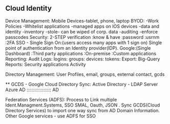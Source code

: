 ## Cloud Identity
Device Management:
  Mobile Devices-tablet, phone, laptop
  BYOD:
    -Work Policies
    -Whitelist applications
    -managed apps on IOS devices
    -data and identity
    -inventory
    -stole- can be wiped of corp. data
    -auditing
    -enforce passcodes
Security:
    2-STEP verification
    :know & have
        :password
        :usrnm
        :2FA
SSO - Single Sign On:(users access many apps with 1 sign on)
  Single point of authentication from an Identity provider(IDP).
    Google:(Single Dashboard)
      :Third party applications
      :On-premise
      :Custom applications  
Reporting:
    Audit Logs:
      logins:
      groups:
      devices:
      tokens:
          Export:
            Big-Query
              Reports:
                  Security
                  applications
                  Activity

Directory Management:
  User Profiles, email, groups, external contact, gcds  


  ** GCDS - Google Cloud Directory Sync:
        Active Directory - LDAP Server
        Azure AD
:::::::::::::::::::
AD

Federation Services (ADFS):
    Process to Link multiple Ident.Managment.Systems, SSO SMAL, Oauth, JSON .
    Sync GCDS(Cloud Directory Services) to import one way sync from AD Domain Information.
    Other Google services - use ADFS for SSO
